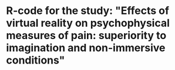 # R-code for the study: "Effects of virtual reality on psychophysical measures of pain: superiority to imagination and non-immersive conditions"
